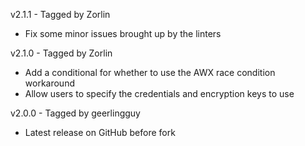 v2.1.1 - Tagged by Zorlin
* Fix some minor issues brought up by the linters

v2.1.0 - Tagged by Zorlin
* Add a conditional for whether to use the AWX race condition workaround
* Allow users to specify the credentials and encryption keys to use

v2.0.0 - Tagged by geerlingguy
* Latest release on GitHub before fork
